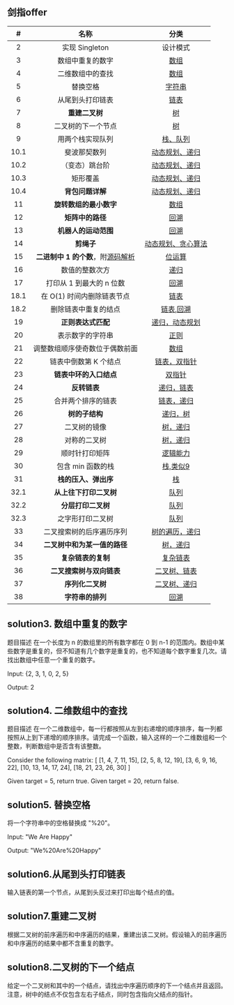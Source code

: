 
## 剑指offer
|  #   |                  名称                   |        分类         |
| :--: | :--------------------------------------: | :-----------------------: |
| 2 | 实现 Singleton | 设计模式 |
| 3 | 数组中重复的数字|[数组](./Solution3.java)|
| 4 | 二维数组中的查找| [数组](./Solution4.java)|
| 5 | 替换空格 | [字符串](./Solution5.java)|
| 6 | 从尾到头打印链表 | [链表](./Soluton6.java)|
| 7 | **重建二叉树** | [树](./Solution7.java)|
| 8 | 二叉树的下一个节点 | [树](./Solution8.java)|
| 9 | 用两个栈实现队列 | [栈、队列](./Solution9.java)|
| 10.1 | 斐波那契数列 | [动态规划、递归](./Solution10_1.java)|
| 10.2 | （变态）跳台阶 | [动态规划、递归](./Solution10_2.java)|
| 10.3 | 矩形覆盖 | [动态规划、递归](./Solution10_3.java)|
| 10.4 | **背包问题详解** | [动态规划、递归](./Solution10_4.java)|
| 11 | **旋转数组的最小数字** | [数组](./Solution11.java)|
| 12 | **矩阵中的路径** | [回溯](./Solution12.java)|
| 13 | **机器人的运动范围** | [回溯](./Solution13.java)|
| 14 | **剪绳子** | [动态规划、贪心算法](./Solution14.java)|
| 15 | **二进制中 1 的个数**，附[源码解析](https://blog.csdn.net/zhouzipeng000/article/details/56676885) | [位运算](./Solution15.java)|
| 16 | 数值的整数次方 | [递归](./Solution16.java)|
| 17 | 打印从 1 到最大的 n 位数 | [回溯](./Solution17.java)|
| 18.1 | 在 O(1) 时间内删除链表节点 | [链表](./Solution18_1.java)|
| 18.2 | 删除链表中重复的结点 | [链表,回溯](./Solution18_2.java)|
| 19 | **正则表达式匹配** | [递归，动态规划](./Solution19.java)|
| 20 | 表示数字的字符串 | [正则](./Solution20.java)|
| 21 | 调整数组顺序使奇数位于偶数前面 | [数组](./Solution21.java)|
| 22 | 链表中倒数第 K 个结点 | [链表，双指针](./Solution22.java)|
| 23 | **链表中环的入口结点** | [双指针](./Solution23.java)|
| 24 | **反转链表** | [递归，链表](./Solution24.java)|
| 25 | 合并两个排序的链表 | [链表，递归](./Solution25.java)|
| 26 | **树的子结构** | [递归，树](./Solution26.java)|
| 27 | 二叉树的镜像 | [树，递归](./Solution27.java)|
| 28 | 对称的二叉树 | [树，递归](./Solution28.java)|
| 29 | 顺时针打印矩阵 | [逻辑能力](./Solution29.java)|
| 30 | 包含 min 函数的栈 | [栈,类似9](./Solution30.java)|
| 31 | **栈的压入、弹出序** | [栈](./Solution31.java)|
| 32.1 | **从上往下打印二叉树** | [队列](./Solution32.java)|
| 32.2 | **分层打印二叉树** | [队列](./Solution32_2.java)|
| 32.3 | 之字形打印二叉树 | [队列](./Solution32_3.java)|
| 33 | 二叉搜索树的后序遍历序列 | [树的遍历，递归](./Solution33.java)|
| 34 | **二叉树中和为某一值的路径** | [树，递归](./Solution34.java)|
| 35 | **复杂链表的复制** | [复杂链表](./Solution35.java)|
| 36 | **二叉搜索树与双向链表** | [二叉树、链表](./Solution36.java)|
| 37 | **序列化二叉树** | [二叉树、递归](./Solution37.java)|
| 38 | **字符串的排列** | [回溯](./Solution38.java)|

## solution3. 数组中重复的数字
题目描述
在一个长度为 n 的数组里的所有数字都在 0 到 n-1 的范围内。数组中某些数字是重复的，但不知道有几个数字是重复的，也不知道每个数字重复几次。请找出数组中任意一个重复的数字。

Input:
{2, 3, 1, 0, 2, 5}

Output:
2
## solution4. 二维数组中的查找
题目描述
在一个二维数组中，每一行都按照从左到右递增的顺序排序，每一列都按照从上到下递增的顺序排序。请完成一个函数，输入这样的一个二维数组和一个整数，判断数组中是否含有该整数。

Consider the following matrix:
[
  [1,   4,  7, 11, 15],
  [2,   5,  8, 12, 19],
  [3,   6,  9, 16, 22],
  [10, 13, 14, 17, 24],
  [18, 21, 23, 26, 30]
]

Given target = 5, return true.
Given target = 20, return false.

## solution5. 替换空格
将一个字符串中的空格替换成 "%20"。

Input:
"We Are Happy"

Output:
"We%20Are%20Happy"

## solution6.从尾到头打印链表
输入链表的第一个节点，从尾到头反过来打印出每个结点的值。

## solution7.重建二叉树
根据二叉树的前序遍历和中序遍历的结果，重建出该二叉树。假设输入的前序遍历
和中序遍历的结果中都不含重复的数字。

## solution8.二叉树的下一个结点
给定一个二叉树和其中的一个结点，请找出中序遍历顺序的下一个结点并且返回。
注意，树中的结点不仅包含左右子结点，同时包含指向父结点的指针。
